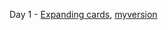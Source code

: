 Day 1 - [Expanding cards](https://nifty-bassi-f7e468.netlify.app/50%20projects%2050%20days/day%201%20-%20exanding%20cards/), [myversion](https://nifty-bassi-f7e468.netlify.app/50%20projects%2050%20days/day%201%20-%20exanding%20cards/Myversion/)
